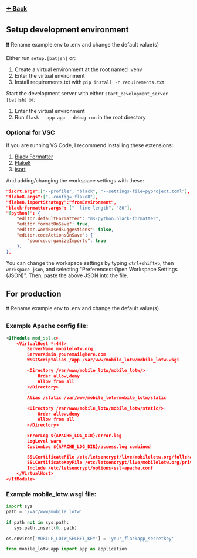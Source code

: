 ### [⬅️ Back ](/README.md)

## Setup development environment

❗❗ Rename example.env to .env and change the default value(s) 

Either run ```setup.[bat|sh]``` or:
1. Create a virtual environment at the root named .venv 
2. Enter the virtual environment
3. Install requirements.txt with ```pip install -r requirements.txt```

Start the development server with either 
```start_development_server.[bat|sh]``` or:
1. Enter the virtual environment
2. Run ```flask --app app --debug run``` in the root directory  

### Optional for VSC

If you are running VS Code, I recommend installing these extensions:
1. [Black Formatter](https://marketplace.visualstudio.com/items?itemName=ms-python.black-formatter)
2. [Flake8](https://marketplace.visualstudio.com/items?itemName=ms-python.flake8)
3. [isort](https://marketplace.visualstudio.com/items?itemName=ms-python.isort)

And adding/changing the workspace settings with these:
```json
"isort.args":["--profile", "black", "--settings-file=pyproject.toml"],
"flake8.args":["--config=.flake8"],
"flake8.importStrategy":"fromEnvironment",
"black-formatter.args": ["--line-length", "80"],
"[python]": {
	"editor.defaultFormatter": "ms-python.black-formatter",
	"editor.formatOnSave": true,
	"editor.wordBasedSuggestions": false,
	"editor.codeActionsOnSave": {
		"source.organizeImports": true
	},
},
``` 
You can change the workspace settings by typing `ctrl+shift+p`, then
`workspace json`, and selecting "Preferences: Open Workspace 
Settings (JSON)". Then, paste the above JSON into the file.

## For production

❗❗ Rename example.env to .env and change the default value(s) 

### Example Apache config file:

```xml
<IfModule mod_ssl.c>
	<VirtualHost *:443>
		ServerName mobilelotw.org
		ServerAdmin youremail@here.com
		WSGIScriptAlias /app /var/www/mobile_lotw/mobile_lotw.wsgi

		<Directory /var/www/mobile_lotw/mobile_lotw/>
			Order allow,deny
			Allow from all
		</Directory>

		Alias /static /var/www/mobile_lotw/mobile_lotw/static
		
		<Directory /var/www/mobile_lotw/mobile_lotw/static/>
			Order allow,deny
			Allow from all
		</Directory>

		ErrorLog ${APACHE_LOG_DIR}/error.log
		LogLevel warn
		CustomLog ${APACHE_LOG_DIR}/access.log combined

		SSLCertificateFile /etc/letsencrypt/live/mobilelotw.org/fullchain.pem
		SSLCertificateKeyFile /etc/letsencrypt/live/mobilelotw.org/privkey.pem
		Include /etc/letsencrypt/options-ssl-apache.conf
	</VirtualHost>
</IfModule>
```

### Example mobile_lotw.wsgi file:

```py
import sys
path = '/var/www/mobile_lotw'

if path not in sys.path:
   sys.path.insert(0, path)

os.environ['MOBILE_LOTW_SECRET_KEY'] = 'your_flaskapp_secretkey'

from mobile_lotw.app import app as application
```